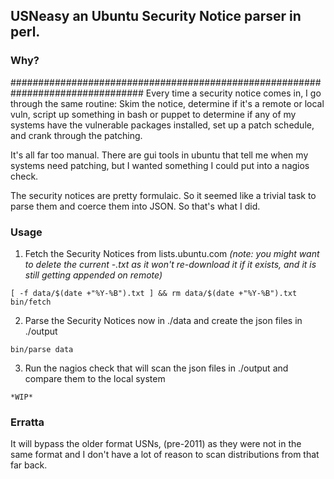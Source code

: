 ## USNeasy an Ubuntu Security Notice parser in perl.

### Why?
################################################################################
Every time a security notice comes in, I go through the same routine: Skim the
notice, determine if it's a remote or local vuln, script up something in bash
or puppet to determine if any of my systems have the vulnerable packages
installed, set up a patch schedule, and crank through the patching.

It's all far too manual. There are gui tools in ubuntu that tell me when my
systems need patching, but I wanted something I could put into a nagios check.

The security notices are pretty formulaic. So it seemed like a trivial task to
parse them and coerce them into JSON. So that's what I did.


### Usage
1) Fetch the Security Notices from lists.ubuntu.com *(note: you might want to delete the current <year>-<month>.txt as it won't re-download it if it exists, and it is still getting appended on remote)*

```
[ -f data/$(date +"%Y-%B").txt ] && rm data/$(date +"%Y-%B").txt
bin/fetch
```

2) Parse the Security Notices now in ./data and create the json files in ./output
```
bin/parse data
```

3) Run the nagios check that will scan the json files in ./output and compare them to the local system
```
*WIP*
```

### Erratta
It will bypass the older format USNs, (pre-2011) as they were not in the same format and I don't have a lot of reason to scan distributions from that far back.
